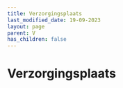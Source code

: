 ```yaml
---
title: Verzorgingsplaats
last_modified_date: 19-09-2023
layout: page
parent: V
has_children: false
---
```


Verzorgingsplaats
=================

